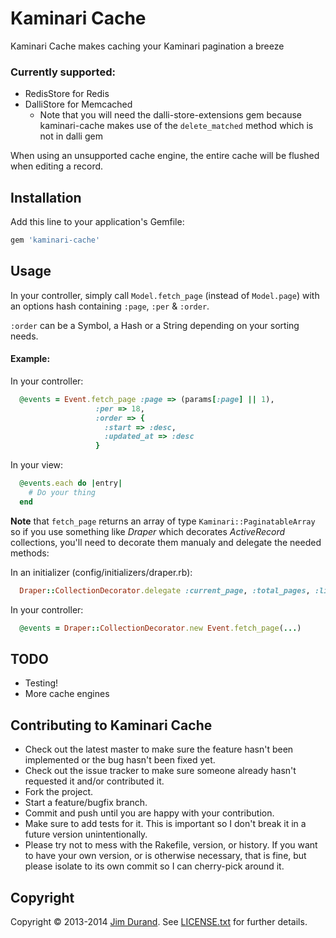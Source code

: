 # Kaminari Cache

Kaminari Cache makes caching your Kaminari pagination a breeze

### Currently supported:
* RedisStore for Redis
* DalliStore for Memcached
  * Note that you will need the dalli-store-extensions gem because kaminari-cache makes use of the `delete_matched` method which is not in dalli gem

When using an unsupported cache engine, the entire cache will be flushed when editing a record.

## Installation

Add this line to your application's Gemfile:

```ruby
gem 'kaminari-cache'
```

## Usage

In your controller, simply call `Model.fetch_page` (instead of `Model.page`) with an options hash containing `:page`, `:per` & `:order`.

`:order` can be a Symbol, a Hash or a String depending on your sorting needs.

#### Example:

In your controller:
```ruby
  @events = Event.fetch_page :page => (params[:page] || 1),
                   :per => 18,
                   :order => {
                     :start => :desc,
                     :updated_at => :desc
                   }
```

In your view:
```ruby
  @events.each do |entry|
    # Do your thing
  end
```

**Note** that `fetch_page` returns an array of type `Kaminari::PaginatableArray` so if you use something like *Draper* which decorates *ActiveRecord* collections, you'll need to decorate them manualy and delegate the needed methods:

In an initializer (config/initializers/draper.rb):
```ruby
  Draper::CollectionDecorator.delegate :current_page, :total_pages, :limit_value, :total_count
```

In your controller:
```ruby
  @events = Draper::CollectionDecorator.new Event.fetch_page(...)
```

## TODO

* Testing!
* More cache engines

## Contributing to Kaminari Cache
 
* Check out the latest master to make sure the feature hasn't been implemented or the bug hasn't been fixed yet.
* Check out the issue tracker to make sure someone already hasn't requested it and/or contributed it.
* Fork the project.
* Start a feature/bugfix branch.
* Commit and push until you are happy with your contribution.
* Make sure to add tests for it. This is important so I don't break it in a future version unintentionally.
* Please try not to mess with the Rakefile, version, or history. If you want to have your own version, or is otherwise necessary, that is fine, but please isolate to its own commit so I can cherry-pick around it.

## Copyright

Copyright © 2013-2014 [Jim Durand](http://twitter.com/durandjim "Twitter"). See [LICENSE.txt](http://github.com/jdurand/kaminari-cache/blob/master/LICENSE.txt "LICENSE") for
further details.

